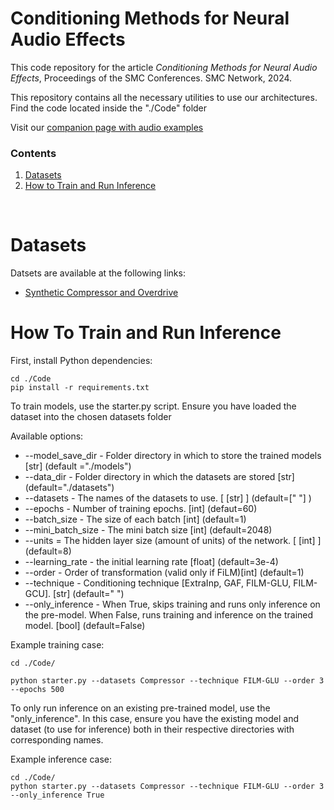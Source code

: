 # Conditioning Methods for Neural Audio Effects

This code repository for the article _Conditioning Methods for Neural Audio Effects_, Proceedings of the SMC Conferences. SMC Network, 2024.

This repository contains all the necessary utilities to use our architectures. Find the code located inside the "./Code" folder

Visit our [companion page with audio examples](https://riccardovib.github.io/Conditioning-Methods-for-Neural-Audio-Effects_pages/)

### Contents

1. [Datasets](#datasets)
2. [How to Train and Run Inference](#how-to-train-and-run-inference)

<br/>

# Datasets

Datsets are available at the following links:
- [Synthetic Compressor and Overdrive](https://www.kaggle.com/datasets/riccardosimionato/compressor-and-overdrive-audio-effect-datasets)

# How To Train and Run Inference 

First, install Python dependencies:
```
cd ./Code
pip install -r requirements.txt
```

To train models, use the starter.py script.
Ensure you have loaded the dataset into the chosen datasets folder

Available options: 
* --model_save_dir - Folder directory in which to store the trained models [str] (default ="./models")
* --data_dir - Folder directory in which the datasets are stored [str] (default="./datasets")
* --datasets - The names of the datasets to use. [ [str] ] (default=[" "] )
* --epochs - Number of training epochs. [int] (defaut=60)
* --batch_size - The size of each batch [int] (default=1)
* --mini_batch_size - The mini batch size [int] (default=2048)
* --units = The hidden layer size (amount of units) of the network. [ [int] ] (default=8)
* --learning_rate - the initial learning rate [float] (default=3e-4)
* --order - Order of transformation (valid only if FiLM)[int] (default=1)
* --technique - Conditioning technique [ExtraInp, GAF, FILM-GLU, FILM-GCU]. [str] (default=" ")
* --only_inference - When True, skips training and runs only inference on the pre-model. When False, runs training and inference on the trained model. [bool] (default=False)

Example training case: 
```
cd ./Code/

python starter.py --datasets Compressor --technique FILM-GLU --order 3 --epochs 500 
```

To only run inference on an existing pre-trained model, use the "only_inference". In this case, ensure you have the existing model and dataset (to use for inference) both in their respective directories with corresponding names.

Example inference case:
```
cd ./Code/
python starter.py --datasets Compressor --technique FILM-GLU --order 3 --only_inference True
```